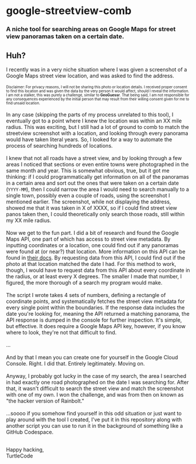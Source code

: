# google-streetview-comb
### A niche tool for searching areas on Google Maps for street view panoramas taken on a certain date.

## Huh?
I recently was in a very niche situation where I was given a screenshot of a Google Maps street view location, and was asked to find the address.
<br><br><sup><sub>Disclaimer: For privacy reasons, I will not be sharing this photo or location details. I received proper consent to find this location and was given the data by the very person it would affect, should I reveal the information. I am not a stalker, this was purely a challenge, similar to **GeoGuessr**. That being said, I am not responsible for any consequences experienced by the initial person that may result from their willing consent given for me to find unsaid location.</sup></sub><br><br>
In any case (skipping the parts of my process unrelated to this tool), I eventually got to a point where I knew the location was within an XX mile radius. This was exciting, but I still had a lot of ground to comb to match the streetview screenshot with a location, and looking through every panorama would have taken literal years. So, I looked for a way to automate the process of searching hundreds of locations.<br><br>
I knew that not all roads have a street view, and by looking through a few areas I noticed that sections or even entire towns were photographed in the same month and year. This is somewhat obvious, true, but it got me thinking: if I could programmatically get information on all of the panoramas in a certain area and sort out the ones that were taken on a certain date (`YYYY-MM`), then I could narrow the area I would need to search manually to a single town, possibly even a couple of roads, using the screenshot I mentioned earlier. The screenshot, while not displaying the address, showed me that it was taken in X of XXXX, so if I could find street view panos taken then, I could theoretically only search those roads, still within my XX mile radius.<br><br>
Now we get to the fun part. I did a bit of research and found the Google Maps API, one part of which has access to street view metadata. By inputting coordinates or a location, one could find out if any panoramas were found at (or near?) that location. More information on this API can be found in [their docs](https://developers.google.com/maps/documentation/streetview/overview). By requesting data from this API, I could find out if the photo at that location matched the date I had. For this method to work, though, I would have to request data from this API about every coordinate in the radius, or at least every X degrees. The smaller I made that number, I figured, the more thorough of a search my program would make.<br><br>
The script I wrote takes 4 sets of numbers, defining a rectangle of coordinate points, and systematically fetches the street view metadata for every single point within the boundaries. If the response data includes the date you're looking for, meaning the API returned a matching panorama, the API response is dumped in the console for further inspection. It's simple, but effective. It does require a Google Maps API key, however, if you know where to look, they're not that difficult to find.<br><br>
...<br><br>
And by that I mean you can create one for yourself in the Google Cloud Console. Right. I did that. Entirely legitimately. Moving on.<br><br>
Anyway, I probably got lucky in the case of my search, the area I searched in had exactly one road photographed on the date I was searching for. After that, it wasn't difficult to search the street view and match the screenshot with one of my own. I won the challenge, and was from then on known as "the hacker version of Rainbolt."<br><br>
...soooo if you somehow find yourself in this odd situation or just want to play around with the tool I created, I've put it in this repository along with another script you can use to run it in the background of something like a GitHub Codespace.<br><br>

Happy hacking,<br>
TurtleCode
